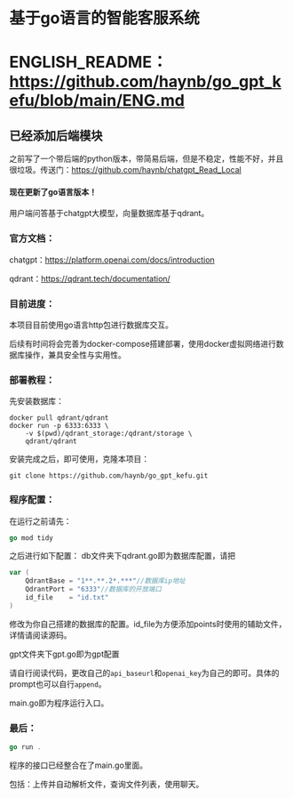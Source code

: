 # 基于go语言的智能客服系统

# ENGLISH_README：https://github.com/haynb/go_gpt_kefu/blob/main/ENG.md

## 已经添加后端模块

之前写了一个带后端的python版本，带简易后端，但是不稳定，性能不好，并且很垃圾。传送门：https://github.com/haynb/chatgpt_Read_Local

#### 现在更新了go语言版本！

用户端问答基于chatgpt大模型，向量数据库基于qdrant。

### 官方文档：

chatgpt：https://platform.openai.com/docs/introduction

qdrant：https://qdrant.tech/documentation/

### 目前进度：

本项目目前使用go语言http包进行数据库交互。

后续有时间将会完善为docker-compose搭建部署，使用docker虚拟网络进行数据库操作，兼具安全性与实用性。

### 部署教程：

先安装数据库：

```shell
docker pull qdrant/qdrant
docker run -p 6333:6333 \
    -v $(pwd)/qdrant_storage:/qdrant/storage \
    qdrant/qdrant
```

安装完成之后，即可使用，克隆本项目：

```shell
git clone https://github.com/haynb/go_gpt_kefu.git
```

### 程序配置：

在运行之前请先：

```go
go mod tidy
```

之后进行如下配置：
db文件夹下qdrant.go即为数据库配置，请把

```go
var (
	QdrantBase = "1**.**.2*.***"//数据库ip地址
	QdrantPort = "6333"//数据库的开放端口
	id_file    = "id.txt"
)
```

修改为你自己搭建的数据库的配置。id_file为方便添加points时使用的辅助文件，详情请阅读源码。

gpt文件夹下gpt.go即为gpt配置

请自行阅读代码，更改自己的`api_baseurl`和`openai_key`为自己的即可。具体的prompt也可以自行`append`。

main.go即为程序运行入口。

### 最后：

```go
go run .
```

程序的接口已经整合在了main.go里面。

包括：上传并自动解析文件，查询文件列表，使用聊天。
